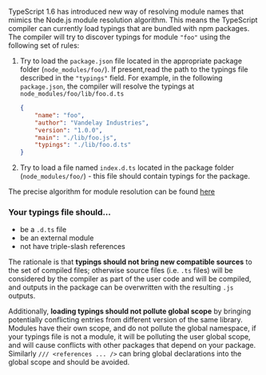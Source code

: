 TypeScript 1.6 has introduced new way of resolving module names that mimics the Node.js module resolution algorithm. This means the TypeScript compiler can currently load typings that are bundled with npm packages. The compiler will try to discover typings for module `"foo"` using the following set of rules:

1. Try to load the `package.json` file located in the appropriate package folder (`node_modules/foo/`). If present,read the path to the typings file described in the `"typings"` field. For example, in the following `package.json`, the compiler will resolve the typings at `node_modules/foo/lib/foo.d.ts`

    ```JSON
    {
        "name": "foo",
        "author": "Vandelay Industries",
        "version": "1.0.0",
        "main": "./lib/foo.js",
        "typings": "./lib/foo.d.ts"
    }
    ```

2. Try to load a file named `index.d.ts` located in the package folder (`node_modules/foo/`) - this file should contain typings for the package.

The precise algorithm for module resolution can be found [here](https://github.com/Microsoft/TypeScript/issues/2338)

### Your typings file should...

* be a `.d.ts` file
* be an external module
* not have triple-slash references 

The rationale is that **typings should not bring new compatible sources** to the set of compiled files; otherwise source files (i.e. `.ts` files) will be considered by the compiler as part of the user code and will be compiled, and outputs in the package can be overwritten with the resulting `.js` outputs.

Additionally, **loading typings should not pollute global scope** by bringing potentially conflicting entries from different version of the same library. Modules have their own scope, and do not pollute the global namespace, if your typings file is not a module, it will be polluting the user global scope, and will cause conflicts with other packages that depend on your package. Similarly `/// <references ... />` can bring global declarations into the global scope and should be avoided.